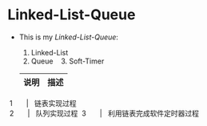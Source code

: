 # Linked-List-Queue
- This is my *Linked-List-Queue*:   
    1. Linked-List
    2. Queue
    3. Soft-Timer
    
    
    说明      |      描述
  --------|--------------
  1       |   链表实现过程  
  2       |   队列实现过程
  3       |   利用链表完成软件定时器过程
